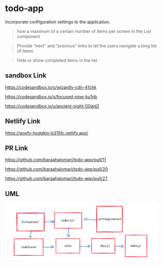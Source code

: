 # todo-app

Incorporate configuration settings to the application.

> how a maximum of a certain number of items per screen in the List component

> Provide “next” and “previous” links to let the users navigate a long list of items

> Hide or show completed items in the list


## sandbox Link

https://codesandbox.io/s/wizardly-cdn-41chk

https://codesandbox.io/s/focused-pine-ku1nb

https://codesandbox.io/s/ancient-night-00wd2

## Netlify Link

https://goofy-hodgkin-b315fc.netlify.app/

## PR Link

https://github.com/baraahalomari/todo-app/pull/11

https://github.com/baraahalomari/todo-app/pull/20

https://github.com/baraahalomari/todo-app/pull/27

## UML

![uml](./331.png)